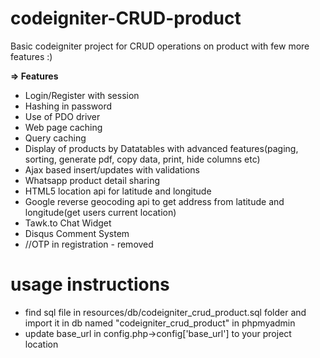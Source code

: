 # codeigniter-CRUD-product
Basic codeigniter project for CRUD operations on product with few more features :)

**=> Features**
* Login/Register with session  
* Hashing in password  
* Use of PDO driver  
* Web page caching  
* Query caching  
* Display of products by Datatables with advanced features(paging, sorting, generate pdf, copy data, print, hide columns etc)  
* Ajax based insert/updates with validations  
* Whatsapp product detail sharing
* HTML5 location api for latitude and longitude  
* Google reverse geocoding api to get address from latitude and longitude(get users current location)  
* Tawk.to Chat Widget  
* Disqus Comment System  
* //OTP in registration - removed  

# usage instructions
* find sql file in resources/db/codeigniter_crud_product.sql folder and import it in db named "codeigniter_crud_product" in phpmyadmin
* update base_url in config.php->config['base_url'] to your project location

